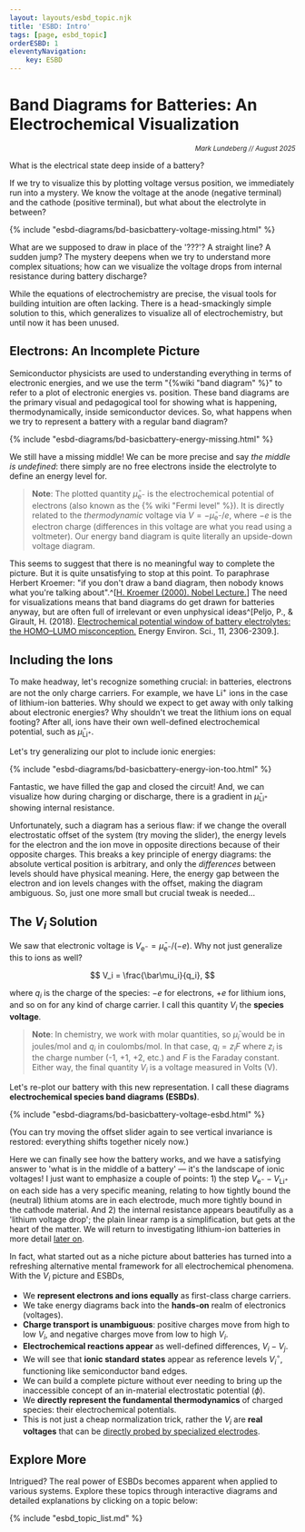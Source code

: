 ```yaml
---
layout: layouts/esbd_topic.njk
title: 'ESBD: Intro'
tags: [page, esbd_topic]
orderESBD: 1
eleventyNavigation:
    key: ESBD
---
```


# Band Diagrams for Batteries: An Electrochemical Visualization

<p align='right'><small><em>Mark Lundeberg // August 2025</em></small></p>

What is the electrical state deep inside of a battery?

If we try to visualize this by plotting voltage versus position, we immediately run into a mystery. We know the voltage at the anode (negative terminal) and the cathode (positive terminal), but what about the electrolyte in between?

{% include "esbd-diagrams/bd-basicbattery-voltage-missing.html" %}

What are we supposed to draw in place of the '???'? A straight line? A sudden jump? The mystery deepens when we try to understand more complex situations; how can we visualize the voltage drops from internal resistance during battery discharge?

While the equations of electrochemistry are precise, the visual tools for building intuition are often lacking. There is a head-smackingly simple solution to this, which generalizes to visualize all of electrochemistry, but until now it has been unused.

## Electrons: An Incomplete Picture

Semiconductor physicists are used to understanding everything in terms of electronic energies, and we use the term "{%wiki "band diagram" %}" to refer to a plot of electronic energies vs. position. These band diagrams are the primary visual and pedagogical tool for showing what is happening, thermodynamically, inside semiconductor devices. So, what happens when we try to represent a battery with a regular band diagram?

{% include "esbd-diagrams/bd-basicbattery-energy-missing.html" %}

We still have a missing middle! We can be more precise and say _the middle is undefined_: there simply are no free electrons inside the electrolyte to define an energy level for.

> **Note**: The plotted quantity $\bar\mu_{\mathrm{e}^-}$ is the electrochemical potential of electrons (also known as the {% wiki "Fermi level" %}). It is directly related to the _thermodynamic_ voltage via $V = -\bar\mu_{\mathrm{e}^-}/e$, where $-e$ is the electron charge (differences in this voltage are what you read using a voltmeter). Our energy band diagram is quite literally an upside-down voltage diagram.

This seems to suggest that there is no meaningful way to complete the picture. But it is quite unsatisfying to stop at this point. To paraphrase Herbert Kroemer: "if you don't draw a band diagram, then nobody knows what you're talking about".^[[H. Kroemer (2000). Nobel Lecture.](https://www.nobelprize.org/uploads/2018/06/kroemer-lecture.pdf)] The need for visualizations means that band diagrams do get drawn for batteries anyway, but are often full of irrelevant or even unphysical ideas^[Peljo, P., & Girault, H. (2018). [Electrochemical potential window of battery electrolytes: the HOMO–LUMO misconception.](http://dx.doi.org/10.1039/C8EE01286E) Energy Environ. Sci., 11, 2306-2309.].

## Including the Ions

To make headway, let's recognize something crucial: in batteries, electrons are not the only charge carriers. For example, we have $\mathrm{Li}^+$ ions in the case of lithium-ion batteries. Why should we expect to get away with only talking about electronic energies? Why shouldn't we treat the lithium ions on equal footing? After all, ions have their own well-defined electrochemical potential, such as $\bar\mu_{\mathrm{Li}^+}$.

Let's try generalizing our plot to include ionic energies:

{% include "esbd-diagrams/bd-basicbattery-energy-ion-too.html" %}

Fantastic, we have filled the gap and closed the circuit! And, we can visualize how during charging or discharge, there is a gradient in $\bar\mu_{\mathrm{Li}^+}$ showing internal resistance.

Unfortunately, such a diagram has a serious flaw: if we change the overall electrostatic offset of the system (try moving the slider), the energy levels for the electron and the ion move in opposite directions because of their opposite charges. This breaks a key principle of energy diagrams: the absolute vertical position is arbitrary, and only the *differences* between levels should have physical meaning. Here, the energy gap between the electron and ion levels changes with the offset, making the diagram ambiguous. So, just one more small but crucial tweak is needed...

## The $V_i$ Solution

We saw that electronic voltage is $V_{\mathrm{e}^-} = \bar\mu_{\mathrm{e}^-}/(-e)$. Why not just generalize this to ions as well?

$$ V_i = \frac{\bar\mu_i}{q_i}, $$

where $q_i$ is the charge of the species: $-e$ for electrons, $+e$ for lithium ions, and so on for any kind of charge carrier. I call this quantity $V_i$ the **species voltage**.

> **Note**: In chemistry, we work with molar quantities, so $\bar\mu_i$ would be in joules/mol and $q_i$ in coulombs/mol. In that case, $q_i = z_i F$ where $z_i$ is the charge number (-1, +1, +2, etc.) and $F$ is the Faraday constant. Either way, the final quantity $V_i$ is a voltage measured in Volts (V).

Let's re-plot our battery with this new representation. I call these diagrams **electrochemical species band diagrams (ESBDs)**.

{% include "esbd-diagrams/bd-basicbattery-voltage-esbd.html" %}

(You can try moving the offset slider again to see vertical invariance is restored: everything shifts together nicely now.)

Here we can finally see how the battery works, and we have a satisfying answer to 'what is in the middle of a battery' — it's the landscape of ionic voltages! I just want to emphasize a couple of points: 1) the step $V_{\mathrm{e}^-} - V_{\mathrm{Li}^+}$ on each side has a very specific meaning, relating to how tightly bound the (neutral) lithium atoms are in each electrode, much more tightly bound in the cathode material. And 2) the internal resistance appears beautifully as a 'lithium voltage drop'; the plain linear ramp is a simplification, but gets at the heart of the matter. We will return to investigating lithium-ion batteries in more detail [later on](lib/).

In fact, what started out as a niche picture about batteries has turned into a refreshing alternative mental framework for all electrochemical phenomena. With the $V_i$ picture and ESBDs,

* We **represent electrons and ions equally** as first-class charge carriers.
* We take energy diagrams back into the **hands-on** realm of electronics (voltages).
* **Charge transport is unambiguous**: positive charges move from high to low $V_i$, and negative charges move from low to high $V_i$.
* **Electrochemical reactions appear** as well-defined differences, $V_i - V_j$.
* We will see that **ionic standard states** appear as reference levels $V_i^\circ$, functioning like semiconductor band edges.
* We can build a complete picture without ever needing to bring up the inaccessible concept of an in-material electrostatic potential ($\phi$).
* We **directly represent the fundamental thermodynamics** of charged species: their electrochemical potentials.
* This is not just a cheap normalization trick, rather the $V_i$ are **real voltages** that can be [directly probed by specialized electrodes](nuances/).

## Explore More

Intrigued? The real power of ESBDs becomes apparent when applied to various systems. Explore these topics through interactive diagrams and detailed explanations by clicking on a topic below:

{% include "esbd_topic_list.md" %}
